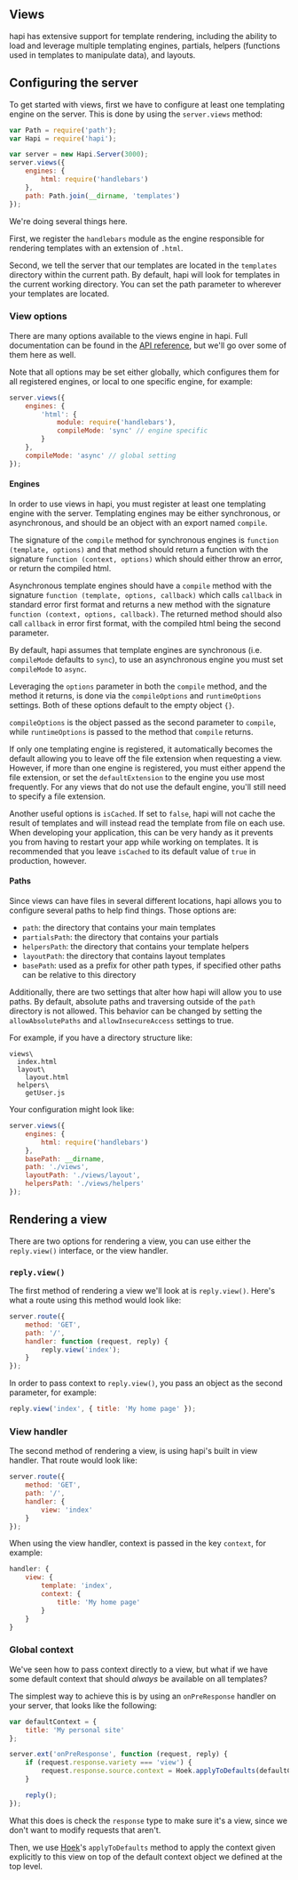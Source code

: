 ## Views

hapi has extensive support for template rendering, including the ability to load and leverage multiple templating engines, partials, helpers (functions used in templates to manipulate data), and layouts.

## Configuring the server

To get started with views, first we have to configure at least one templating engine on the server. This is done by using the `server.views` method:

```javascript
var Path = require('path');
var Hapi = require('hapi');

var server = new Hapi.Server(3000);
server.views({
    engines: {
        html: require('handlebars')
    },
    path: Path.join(__dirname, 'templates')
});

```

We're doing several things here.

First, we register the `handlebars` module as the engine responsible for rendering templates with an extension of `.html`.

Second, we tell the server that our templates are located in the `templates` directory within the current path. By default, hapi will look for templates in the current working directory. You can set the path parameter to wherever your templates are located.

### View options

There are many options available to the views engine in hapi. Full documentation can be found in the [API reference](/api/#server-options), but we'll go over some of them here as well.

Note that all options may be set either globally, which configures them for all registered engines, or local to one specific engine, for example:

```javascript
server.views({
    engines: {
        'html': {
            module: require('handlebars'),
            compileMode: 'sync' // engine specific
        }
    },
    compileMode: 'async' // global setting
});
```

#### Engines

In order to use views in hapi, you must register at least one templating engine with the server. Templating engines may be either synchronous, or asynchronous, and should be an object with an export named `compile`.

The signature of the `compile` method for synchronous engines is `function (template, options)` and that method should return a function with the signature `function (context, options)` which should either throw an error, or return the compiled html.

Asynchronous template engines should have a `compile` method with the signature `function (template, options, callback)` which calls `callback` in standard error first format and returns a new method with the signature `function (context, options, callback)`. The returned method should also call `callback` in error first format, with the compiled html being the second parameter.

By default, hapi assumes that template engines are synchronous (i.e. `compileMode` defaults to `sync`), to use an asynchronous engine you must set `compileMode` to `async`.

Leveraging the `options` parameter in both the `compile` method, and the method it returns, is done via the `compileOptions` and `runtimeOptions` settings. Both of these options default to the empty object `{}`.

`compileOptions` is the object passed as the second parameter to `compile`, while `runtimeOptions` is passed to the method that `compile` returns.

If only one templating engine is registered, it automatically becomes the default allowing you to leave off the file extension when requesting a view. However, if more than one engine is registered, you must either append the file extension, or set the `defaultExtension` to the engine you use most frequently. For any views that do not use the default engine, you'll still need to specify a file extension.

Another useful options is `isCached`. If set to `false`, hapi will not cache the result of templates and will instead read the template from file on each use. When developing your application, this can be very handy as it prevents you from having to restart your app while working on templates. It is recommended that you leave `isCached` to its default value of `true` in production, however.

#### Paths

Since views can have files in several different locations, hapi allows you to configure several paths to help find things. Those options are:

- `path`: the directory that contains your main templates
- `partialsPath`: the directory that contains your partials
- `helpersPath`: the directory that contains your template helpers
- `layoutPath`: the directory that contains layout templates
- `basePath`: used as a prefix for other path types, if specified other paths can be relative to this directory

Additionally, there are two settings that alter how hapi will allow you to use paths. By default, absolute paths and traversing outside of the `path` directory is not allowed. This behavior can be changed by setting the `allowAbsolutePaths` and `allowInsecureAccess` settings to true.

For example, if you have a directory structure like:

```
views\
  index.html
  layout\
    layout.html
  helpers\
    getUser.js
```

Your configuration might look like:

```javascript
server.views({
    engines: {
        html: require('handlebars')
    },
    basePath: __dirname,
    path: './views',
    layoutPath: './views/layout',
    helpersPath: './views/helpers'
});
```

## Rendering a view

There are two options for rendering a view, you can use either the `reply.view()` interface, or the view handler.

### `reply.view()`

The first method of rendering a view we'll look at is `reply.view()`. Here's what a route using this method would look like:

```javascript
server.route({
    method: 'GET',
    path: '/',
    handler: function (request, reply) {
        reply.view('index');
    }
});
```

In order to pass context to `reply.view()`, you pass an object as the second parameter, for example:

```javascript
reply.view('index', { title: 'My home page' });
```

### View handler

The second method of rendering a view, is using hapi's built in view handler. That route would look like:

```javascript
server.route({
    method: 'GET',
    path: '/',
    handler: {
        view: 'index'
    }
});
```

When using the view handler, context is passed in the key `context`, for example:

```javascript
handler: {
    view: {
        template: 'index',
        context: {
            title: 'My home page'
        }
    }
}
```

### Global context

We've seen how to pass context directly to a view, but what if we have some default context that should *always* be available on all templates?

The simplest way to achieve this is by using an `onPreResponse` handler on your server, that looks like the following:

```javascript
var defaultContext = {
    title: 'My personal site'
};

server.ext('onPreResponse', function (request, reply) {
    if (request.response.variety === 'view') { 
        request.response.source.context = Hoek.applyToDefaults(defaultContext, request.response.source.context);
    }

    reply();
});
```

What this does is check the `response` type to make sure it's a view, since we don't want to modify requests that aren't.

Then, we use [Hoek](https://github.com/hapijs/hoek)'s `applyToDefaults` method to apply the context given explicitly to this view on top of the default context object we defined at the top level.

